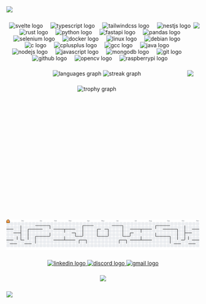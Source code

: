 <div>
  <img style="100%" src="https://capsule-render.vercel.app/api?type=waving&height=100&section=header&reversal=false&text=Franko&fontSize=70&fontColor=FFFFFF&fontAlign=50&fontAlignY=50&stroke=-&descSize=20&descAlign=50&descAlignY=50&color=gradient"  />
</div>

###

<img align="right" height="200" src="https://upload.wikimedia.org/wikipedia/commons/thumb/1/13/Arch_Linux_%22Crystal%22_icon.svg/2048px-Arch_Linux_%22Crystal%22_icon.svg.png"  />

###

<div align="center">
  <img src="https://cdn.jsdelivr.net/gh/devicons/devicon/icons/svelte/svelte-original.svg" height="80" alt="svelte logo"  />
  <img width="12" />
  <img src="https://skillicons.dev/icons?i=ts" height="80" alt="typescript logo"  />
  <img width="12" />
  <img src="https://skillicons.dev/icons?i=tailwind" height="80" alt="tailwindcss logo"  />
  <img width="12" />
  <img src="https://skillicons.dev/icons?i=nestjs" height="80" alt="nestjs logo"  />
  <img width="12" />
  <img src="https://skillicons.dev/icons?i=rust" height="80" alt="rust logo"  />
  <img width="12" />
  <img src="https://skillicons.dev/icons?i=py" height="80" alt="python logo"  />
  <img width="12" />
  <img src="https://cdn.jsdelivr.net/gh/devicons/devicon/icons/fastapi/fastapi-original.svg" height="80" alt="fastapi logo"  />
  <img width="12" />
  <img src="https://cdn.jsdelivr.net/gh/devicons/devicon/icons/pandas/pandas-original.svg" height="80" alt="pandas logo"  />
  <img width="12" />
  <img src="https://cdn.jsdelivr.net/gh/devicons/devicon/icons/selenium/selenium-original.svg" height="80" alt="selenium logo"  />
  <img width="12" />
  <img src="https://cdn.jsdelivr.net/gh/devicons/devicon/icons/docker/docker-original.svg" height="80" alt="docker logo"  />
  <img width="12" />
  <img src="https://cdn.jsdelivr.net/gh/devicons/devicon/icons/linux/linux-original.svg" height="80" alt="linux logo"  />
  <img width="12" />
  <img src="https://cdn.jsdelivr.net/gh/devicons/devicon/icons/debian/debian-original.svg" height="80" alt="debian logo"  />
  <img width="12" />
  <img src="https://cdn.jsdelivr.net/gh/devicons/devicon/icons/c/c-original.svg" height="80" alt="c logo"  />
  <img width="12" />
  <img src="https://cdn.jsdelivr.net/gh/devicons/devicon/icons/cplusplus/cplusplus-original.svg" height="80" alt="cplusplus logo"  />
  <img width="12" />
  <img src="https://cdn.jsdelivr.net/gh/devicons/devicon/icons/gcc/gcc-original.svg" height="80" alt="gcc logo"  />
  <img width="12" />
  <img src="https://cdn.jsdelivr.net/gh/devicons/devicon/icons/java/java-original.svg" height="80" alt="java logo"  />
  <img width="12" />
  <img src="https://cdn.jsdelivr.net/gh/devicons/devicon/icons/nodejs/nodejs-original.svg" height="80" alt="nodejs logo"  />
  <img width="12" />
  <img src="https://cdn.jsdelivr.net/gh/devicons/devicon/icons/javascript/javascript-original.svg" height="80" alt="javascript logo"  />
  <img width="12" />
  <img src="https://cdn.jsdelivr.net/gh/devicons/devicon/icons/mongodb/mongodb-original.svg" height="80" alt="mongodb logo"  />
  <img width="12" />
  <img src="https://cdn.jsdelivr.net/gh/devicons/devicon/icons/git/git-original.svg" height="80" alt="git logo"  />
  <img width="12" />
  <img src="https://cdn.jsdelivr.net/gh/devicons/devicon/icons/github/github-original.svg" height="80" alt="github logo"  />
  <img width="12" />
  <img src="https://cdn.jsdelivr.net/gh/devicons/devicon/icons/opencv/opencv-original.svg" height="80" alt="opencv logo"  />
  <img width="12" />
  <img src="https://cdn.jsdelivr.net/gh/devicons/devicon/icons/raspberrypi/raspberrypi-original.svg" height="80" alt="raspberrypi logo"  />
</div>

###

<img align="right" height="390" src="https://camo.githubusercontent.com/9e4bc2d9fd1a2f7b7df9713daf5ccad34ade77b0f01017b3cdaa2969932b23c8/68747470733a2f2f6d656469612e67697068792e636f6d2f6d656469612f715061397655594355727836772f67697068792e676966"  />

###

<div align="center">
  <img src="https://github-readme-stats.vercel.app/api/top-langs?username=franko12345&locale=en&hide_title=false&layout=compact&card_width=320&langs_count=5&theme=dracula&hide_border=false&order=2" height="150" alt="languages graph"  />
  <img src="https://streak-stats.demolab.com?user=franko12345&locale=en&mode=daily&theme=dracula&hide_border=false&border_radius=5&order=3" height="150" alt="streak graph"  />
</div>

###

<div align="center">
  <img src="https://github-profile-trophy.vercel.app?username=franko12345&theme=dracula&column=-1&row=1&margin-w=8&margin-h=8&no-bg=false&no-frame=false&order=4" height="150" alt="trophy graph"  />
</div>

###

<br clear="both">

<picture>
  <source media="(prefers-color-scheme: dark)" srcset="https://raw.githubusercontent.com/franko12345/franko12345/output/pacman-contribution-graph-dark.svg">
  <source media="(prefers-color-scheme: light)" srcset="https://raw.githubusercontent.com/franko12345/franko12345/output/pacman-contribution-graph.svg">
  <img alt="pacman contribution graph" src="https://raw.githubusercontent.com/franko12345/franko12345/output/pacman-contribution-graph.svg">
</picture>

###

<div align="center">
  <a href="https://www.linkedin.com/in/franco-de-luca-99896335b/" target="_blank">
    <img src="https://raw.githubusercontent.com/maurodesouza/profile-readme-generator/master/src/assets/icons/social/linkedin/default.svg" width="70" height="50" alt="linkedin logo"  />
  </a>
  <a href="franko7712" target="_blank">
    <img src="https://raw.githubusercontent.com/maurodesouza/profile-readme-generator/master/src/assets/icons/social/discord/default.svg" width="70" height="50" alt="discord logo"  />
  </a>
  <a href="franco@delucca.pro.br" target="_blank">
    <img src="https://raw.githubusercontent.com/maurodesouza/profile-readme-generator/master/src/assets/icons/social/gmail/default.svg" width="70" height="50" alt="gmail logo"  />
  </a>
</div>

###

<div align="center">
  <img src="https://count.getloli.com/@:franko12345?theme=3d-num&padding=5&offset=0&scale=0.7&align=center&pixelated=1&darkmode=auto"  />
</div>

###

<div>
  <img style="100%" src="https://capsule-render.vercel.app/api?type=waving&height=100&section=footer&reversal=false&fontSize=70&fontColor=FFFFFF&fontAlign=50&fontAlignY=50&stroke=-&descSize=20&descAlign=50&descAlignY=50&color=gradient"  />
</div>

###
